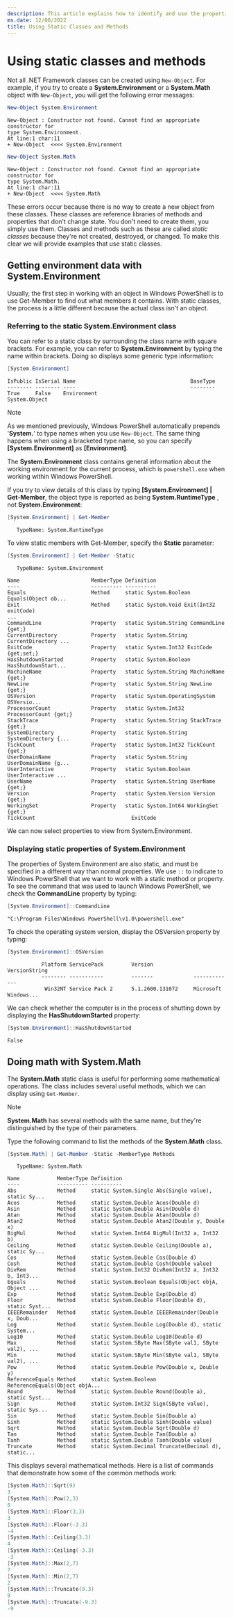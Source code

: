 ```yaml
---
description: This article explains how to identify and use the properties and methods of .NET static classes.
ms.date: 12/08/2022
title: Using Static Classes and Methods
---
```

# Using static classes and methods

Not all .NET Framework classes can be created using `New-Object`. For example, if you try to
create a **System.Environment** or a **System.Math** object with `New-Object`, you will get the
following error messages:

```powershell
New-Object System.Environment
```

```Output
New-Object : Constructor not found. Cannot find an appropriate constructor for
type System.Environment.
At line:1 char:11
+ New-Object  <<<< System.Environment
```

```powershell
New-Object System.Math
```

```Output
New-Object : Constructor not found. Cannot find an appropriate constructor for
type System.Math.
At line:1 char:11
+ New-Object  <<<< System.Math
```

These errors occur because there is no way to create a new object from these classes. These classes
are reference libraries of methods and properties that don't change state. You don't need to create
them, you simply use them. Classes and methods such as these are called _static classes_ because
they're not created, destroyed, or changed. To make this clear we will provide examples that use
static classes.

## Getting environment data with System.Environment

Usually, the first step in working with an object in Windows PowerShell is to use Get-Member to find
out what members it contains. With static classes, the process is a little different because the
actual class isn't an object.

### Referring to the static System.Environment class

You can refer to a static class by surrounding the class name with square brackets. For example, you
can refer to **System.Environment** by typing the name within brackets. Doing so displays some
generic type information:

```powershell
[System.Environment]
```

```Output
IsPublic IsSerial Name                                     BaseType
-------- -------- ----                                     --------
True     False    Environment                              System.Object
```

> [!NOTE]
> As we mentioned previously, Windows PowerShell automatically prepends '**System.**' to type names
> when you use `New-Object`. The same thing happens when using a bracketed type name, so you can
> specify **\[System.Environment]** as **\[Environment]**.

The **System.Environment** class contains general information about the working environment for the
current process, which is `powershell.exe` when working within Windows PowerShell.

If you try to view details of this class by typing **\[System.Environment] | Get-Member**, the
object type is reported as being **System.RuntimeType** , not **System.Environment**:

```powershell
[System.Environment] | Get-Member
```

```Output
   TypeName: System.RuntimeType
```

To view static members with Get-Member, specify the **Static** parameter:

```powershell
[System.Environment] | Get-Member -Static
```

```Output
   TypeName: System.Environment

Name                       MemberType Definition
----                       ---------- ----------
Equals                     Method     static System.Boolean Equals(Object ob...
Exit                       Method     static System.Void Exit(Int32 exitCode)
...
CommandLine                Property   static System.String CommandLine {get;}
CurrentDirectory           Property   static System.String CurrentDirectory ...
ExitCode                   Property   static System.Int32 ExitCode {get;set;}
HasShutdownStarted         Property   static System.Boolean HasShutdownStart...
MachineName                Property   static System.String MachineName {get;}
NewLine                    Property   static System.String NewLine {get;}
OSVersion                  Property   static System.OperatingSystem OSVersio...
ProcessorCount             Property   static System.Int32 ProcessorCount {get;}
StackTrace                 Property   static System.String StackTrace {get;}
SystemDirectory            Property   static System.String SystemDirectory {...
TickCount                  Property   static System.Int32 TickCount {get;}
UserDomainName             Property   static System.String UserDomainName {g...
UserInteractive            Property   static System.Boolean UserInteractive ...
UserName                   Property   static System.String UserName {get;}
Version                    Property   static System.Version Version {get;}
WorkingSet                 Property   static System.Int64 WorkingSet {get;}
TickCount                               ExitCode
```

We can now select properties to view from System.Environment.

### Displaying static properties of System.Environment

The properties of System.Environment are also static, and must be specified in a different way than
normal properties. We use `::` to indicate to Windows PowerShell that we want to work with a static
method or property. To see the command that was used to launch Windows PowerShell, we check the
**CommandLine** property by typing:

```powershell
[System.Environment]::CommandLine
```

```Output
"C:\Program Files\Windows PowerShell\v1.0\powershell.exe"
```

To check the operating system version, display the OSVersion property by typing:

```powershell
[System.Environment]::OSVersion
```

```Output
           Platform ServicePack         Version             VersionString
           -------- -----------         -------             -------------
            Win32NT Service Pack 2      5.1.2600.131072     Microsoft Windows...
```

We can check whether the computer is in the process of shutting down by displaying the
**HasShutdownStarted** property:

```powershell
[System.Environment]::HasShutdownStarted
```

```Output
False
```

## Doing math with System.Math

The **System.Math** static class is useful for performing some mathematical operations. The class
includes several useful methods, which we can display using `Get-Member`.

> [!NOTE]
> **System.Math** has several methods with the same name, but they're distinguished by the type of
> their parameters.

Type the following command to list the methods of the **System.Math** class.

```powershell
[System.Math] | Get-Member -Static -MemberType Methods
```

```Output
   TypeName: System.Math

Name            MemberType Definition
----            ---------- ----------
Abs             Method     static System.Single Abs(Single value), static Sy...
Acos            Method     static System.Double Acos(Double d)
Asin            Method     static System.Double Asin(Double d)
Atan            Method     static System.Double Atan(Double d)
Atan2           Method     static System.Double Atan2(Double y, Double x)
BigMul          Method     static System.Int64 BigMul(Int32 a, Int32 b)
Ceiling         Method     static System.Double Ceiling(Double a), static Sy...
Cos             Method     static System.Double Cos(Double d)
Cosh            Method     static System.Double Cosh(Double value)
DivRem          Method     static System.Int32 DivRem(Int32 a, Int32 b, Int3...
Equals          Method     static System.Boolean Equals(Object objA, Object ...
Exp             Method     static System.Double Exp(Double d)
Floor           Method     static System.Double Floor(Double d), static Syst...
IEEERemainder   Method     static System.Double IEEERemainder(Double x, Doub...
Log             Method     static System.Double Log(Double d), static System...
Log10           Method     static System.Double Log10(Double d)
Max             Method     static System.SByte Max(SByte val1, SByte val2), ...
Min             Method     static System.SByte Min(SByte val1, SByte val2), ...
Pow             Method     static System.Double Pow(Double x, Double y)
ReferenceEquals Method     static System.Boolean ReferenceEquals(Object objA...
Round           Method     static System.Double Round(Double a), static Syst...
Sign            Method     static System.Int32 Sign(SByte value), static Sys...
Sin             Method     static System.Double Sin(Double a)
Sinh            Method     static System.Double Sinh(Double value)
Sqrt            Method     static System.Double Sqrt(Double d)
Tan             Method     static System.Double Tan(Double a)
Tanh            Method     static System.Double Tanh(Double value)
Truncate        Method     static System.Decimal Truncate(Decimal d), static...
```

This displays several mathematical methods. Here is a list of commands that demonstrate how some of
the common methods work:

```powershell
[System.Math]::Sqrt(9)
3
[System.Math]::Pow(2,3)
8
[System.Math]::Floor(3.3)
3
[System.Math]::Floor(-3.3)
-4
[System.Math]::Ceiling(3.3)
4
[System.Math]::Ceiling(-3.3)
-3
[System.Math]::Max(2,7)
7
[System.Math]::Min(2,7)
2
[System.Math]::Truncate(9.3)
9
[System.Math]::Truncate(-9.3)
-9
```
